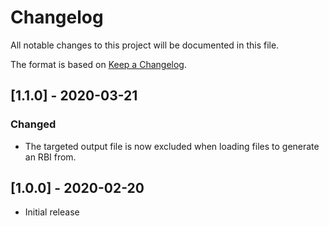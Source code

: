# Changelog
All notable changes to this project will be documented in this file.

The format is based on [Keep a Changelog](https://keepachangelog.com/en/1.0.0/).

## [1.1.0] - 2020-03-21
### Changed
- The targeted output file is now excluded when loading files to generate an
RBI from.

## [1.0.0] - 2020-02-20
- Initial release
